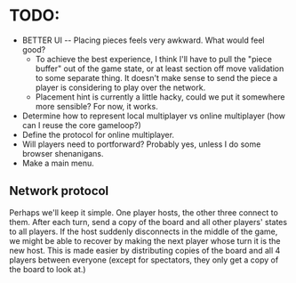 # TODO:

* BETTER UI -- Placing pieces feels very awkward. What would feel good?
  * To achieve the best experience, I think I'll have to pull the "piece buffer" out of the game state, or at least section
  off move validation to some separate thing. It doesn't make sense to send the piece a player is considering to play over the network.
  * Placement hint is currently a little hacky, could we put it somewhere more sensible? For now, it works.
* Determine how to represent local multiplayer vs online multiplayer (how can I reuse the core gameloop?)
* Define the protocol for online multiplayer.
* Will players need to portforward? Probably yes, unless I do some browser shenanigans.
* Make a main menu.

## Network protocol

Perhaps we'll keep it simple. One player hosts, the other three connect to them.
After each turn, send a copy of the board and all other players' states to all players.
If the host suddenly disconnects in the middle of the game, we might be able to recover
by making the next player whose turn it is the new host. This is made easier by distributing
copies of the board and all 4 players between everyone (except for spectators, they only get a copy of the board to look at.)
